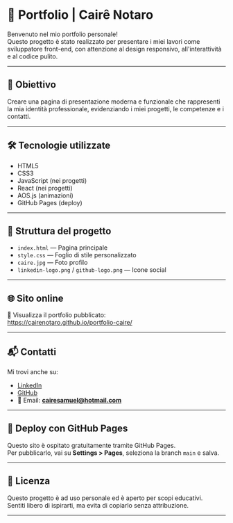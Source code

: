 # 🌟 Portfolio | Cairê Notaro

Benvenuto nel mio portfolio personale!  
Questo progetto è stato realizzato per presentare i miei lavori come sviluppatore front-end, con attenzione al design responsivo, all'interattività e al codice pulito.

---

## 🎯 Obiettivo

Creare una pagina di presentazione moderna e funzionale che rappresenti la mia identità professionale, evidenziando i miei progetti, le competenze e i contatti.

---

## 🛠️ Tecnologie utilizzate

- HTML5  
- CSS3  
- JavaScript (nei progetti)  
- React (nei progetti)  
- AOS.js (animazioni)  
- GitHub Pages (deploy)

---

## 📂 Struttura del progetto

- `index.html` — Pagina principale  
- `style.css` — Foglio di stile personalizzato  
- `caire.jpg` — Foto profilo  
- `linkedin-logo.png` / `github-logo.png` — Icone social

---

## 🌐 Sito online

🔗 Visualizza il portfolio pubblicato:  
https://cairenotaro.github.io/portfolio-caire/

---

## 📬 Contatti

Mi trovi anche su:

- [LinkedIn](https://linkedin.com/in/caire-notaro)  
- [GitHub](https://github.com/caire-notaro)  
- 📧 Email: **cairesamuel@hotmail.com**

---

## 🚀 Deploy con GitHub Pages

Questo sito è ospitato gratuitamente tramite GitHub Pages.  
Per pubblicarlo, vai su **Settings > Pages**, seleziona la branch `main` e salva.

---

## 📄 Licenza

Questo progetto è ad uso personale ed è aperto per scopi educativi.  
Sentiti libero di ispirarti, ma evita di copiarlo senza attribuzione.

---

